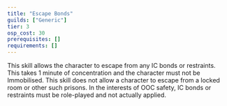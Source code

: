 ```yaml
---
title: "Escape Bonds"
guilds: ["Generic"]
tier: 3
osp_cost: 30
prerequisites: []
requirements: []
---
```

This skill allows the character to escape from any IC bonds or restraints. This takes 1 minute of concentration and the character must not be Immobilised. This skill does not allow a character to escape from a locked room or other such prisons. In the interests of OOC safety, IC bonds or restraints must be role-played and not actually applied.